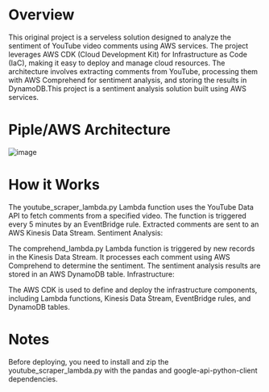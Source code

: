 # Overview
This original project is a serveless solution designed to analyze the sentiment of YouTube video comments using AWS services. The project leverages AWS CDK (Cloud Development Kit) for Infrastructure as Code (IaC), making it easy to deploy and manage cloud resources. The architecture involves extracting comments from YouTube, processing them with AWS Comprehend for sentiment analysis, and storing the results in DynamoDB.This project is a sentiment analysis solution built using AWS services.

# Piple/AWS Architecture
![image](https://github.com/user-attachments/assets/dd19dc85-32f1-4fc8-834a-030b18f2d2c3)


# How it Works
The youtube_scraper_lambda.py Lambda function uses the YouTube Data API to fetch comments from a specified video.
The function is triggered every 5 minutes by an EventBridge rule.
Extracted comments are sent to an AWS Kinesis Data Stream.
Sentiment Analysis:

The comprehend_lambda.py Lambda function is triggered by new records in the Kinesis Data Stream.
It processes each comment using AWS Comprehend to determine the sentiment.
The sentiment analysis results are stored in an AWS DynamoDB table.
Infrastructure:

The AWS CDK is used to define and deploy the infrastructure components, including Lambda functions, Kinesis Data Stream, EventBridge rules, and DynamoDB tables.

# Notes
Before deploying, you need to install and zip the youtube_scraper_lambda.py with the pandas and google-api-python-client dependencies.
